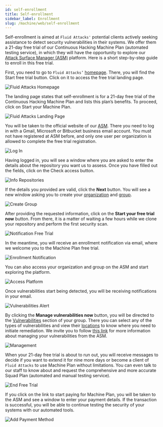 ```yaml
---
id: self-enrollment
title: Self-enrollment
sidebar_label: Enrollment
slug: /machine/web/self-enrollment
---
```


Self-enrollment is aimed at `Fluid Attacks'`
potential clients actively seeking
assistance to detect security
vulnerabilities in their systems.
We offer them a 21-day free trial
of our Continuous Hacking Machine
Plan (automated testing service),
in which they will have the
opportunity to explore our
[Attack Surface Manager (ASM)](/machine/web/asm)
platform.
Here is a short step-by-step guide
to enroll in this free trial.

First,
you need to go to `Fluid Attacks’`
[homepage](https://fluidattacks.com/).
There,
you will find the
Start free trial button.
Click on it to access the
free trial landing page.

![Fluid Attacks Homepage](https://res.cloudinary.com/fluid-attacks/image/upload/v1657304596/docs/web/enrollment/fluid_home_page.png)

The landing page states that
self-enrollment is for a 21-day
free trial of the Continuous
Hacking Machine Plan and lists
this plan’s benefits.
To proceed,
click on Start your Machine Plan.

![Fluid Attacks Landing Page](https://res.cloudinary.com/fluid-attacks/image/upload/v1657304596/docs/web/enrollment/landing_page.png)

You will be taken to the
official website of our
[ASM](https://app.fluidattacks.com/).
There you need to log in with a Gmail,
Microsoft or Bitbucket business
email account.
You must not have
registered at ASM before,
and only one user per organization
is allowed to complete the free
trial registration.

![Log In](https://res.cloudinary.com/fluid-attacks/image/upload/v1654783880/docs/web/enrollment/enrollment_login.png)

Having logged in,
you will see a window where
you are asked to enter the
details about the repository
you want us to assess.
Once you have filled out the fields,
click on the Check access button.

![Info Repositories](https://res.cloudinary.com/fluid-attacks/image/upload/v1654783881/docs/web/enrollment/enrollment_repository.png)

If the details you
provided are valid,
click the **Next** button.
You will see a new window asking you to create your
[organization](/machine/web/creating-organization)
and [group](/machine/web/groups).

![Create Group](https://res.cloudinary.com/fluid-attacks/image/upload/v1654783880/docs/web/enrollment/enrollment_creating.png)

After providing the
requested information,
click on the
**Start your free trial now** button.
From there,
it is a matter of waiting a
few hours while we clone your
repository and perform the
first security scan.

![Notification Free Trial](https://res.cloudinary.com/fluid-attacks/image/upload/v1654783880/docs/web/enrollment/enrollment_notif.png)

In the meantime,
you will receive an enrollment
notification via email,
where we welcome you to
the Machine Plan free trial.

![Enrollment Notification](https://res.cloudinary.com/fluid-attacks/image/upload/v1654783881/docs/web/enrollment/enrollment_notif_email.png)

You can also access your
organization and group on
the ASM and start exploring
the platform.

![Access Platform](https://res.cloudinary.com/fluid-attacks/image/upload/v1654783880/docs/web/enrollment/enrollment_acess.png)

Once vulnerabilities
start being detected,
you will be receiving
notifications in your email.

![Vulnerabilities Alert](https://res.cloudinary.com/fluid-attacks/image/upload/v1654783881/docs/web/enrollment/enrollment_vuln_notification.png)

By clicking the
**Manage vulnerabilities now** button,
you will be directed to the
[Vulnerabilities](/machine/web/groups/vulnerabilities)
section of your group.
There you can select any of the
types of vulnerabilities and view
their [locations](/machine/web/vulnerabilities/management)
to know where you need to
initiate remediation.
We invite you to follow
[this link](/machine/web/vulnerabilities/management)
for more information about
managing your vulnerabilities
from the ASM.

![Management](https://res.cloudinary.com/fluid-attacks/image/upload/v1654783880/docs/web/enrollment/enrollment_manage_vulns.png)

When your 21-day free trial
is about to run out,
you will receive messages to
decide if you want to extend
it for nine more days or
become a client of `Fluid Attacks`
to use Machine Plan without
limitations.
You can even talk to our staff
to know about and request the
comprehensive and more accurate
Squad Plan (automated and manual
testing service).

![End Free Trial](https://res.cloudinary.com/fluid-attacks/image/upload/v1654783880/docs/web/enrollment/enrollment_21days.png)

If you click on the link to
start paying for Machine Plan,
you will be taken to the ASM
and see a window to enter
your payment details.
If the transaction is successful,
you will be able to continue
testing the security of your
systems with our automated tools.

![Add Payment Method](https://res.cloudinary.com/fluid-attacks/image/upload/v1654783881/docs/web/enrollment/enrollment_payment_method.png)
